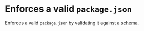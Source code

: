 # Enforces a valid `package.json`

Enforces a valid `package.json` by validating it against a [schema](http://json.schemastore.org/package).
